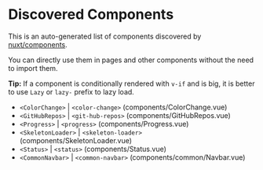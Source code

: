 # Discovered Components

This is an auto-generated list of components discovered by [nuxt/components](https://github.com/nuxt/components).

You can directly use them in pages and other components without the need to import them.

**Tip:** If a component is conditionally rendered with `v-if` and is big, it is better to use `Lazy` or `lazy-` prefix to lazy load.

- `<ColorChange>` | `<color-change>` (components/ColorChange.vue)
- `<GitHubRepos>` | `<git-hub-repos>` (components/GitHubRepos.vue)
- `<Progress>` | `<progress>` (components/Progress.vue)
- `<SkeletonLoader>` | `<skeleton-loader>` (components/SkeletonLoader.vue)
- `<Status>` | `<status>` (components/Status.vue)
- `<CommonNavbar>` | `<common-navbar>` (components/common/Navbar.vue)
